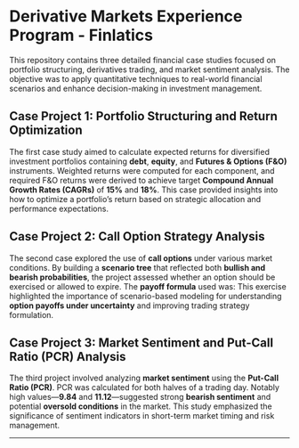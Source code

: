 # Derivative  Markets Experience Program - Finlatics

This repository contains three detailed financial case studies focused on portfolio structuring, derivatives trading, and market sentiment analysis. The objective was to apply quantitative techniques to real-world financial scenarios and enhance decision-making in investment management.

## Case Project 1: Portfolio Structuring and Return Optimization
The first case study aimed to calculate expected returns for diversified investment portfolios containing **debt**, **equity**, and **Futures & Options (F&O)** instruments. Weighted returns were computed for each component, and required F&O returns were derived to achieve target **Compound Annual Growth Rates (CAGRs)** of **15%** and **18%**. This case provided insights into how to optimize a portfolio’s return based on strategic allocation and performance expectations.

## Case Project 2: Call Option Strategy Analysis
The second case explored the use of **call options** under various market conditions. By building a **scenario tree** that reflected both **bullish and bearish probabilities**, the project assessed whether an option should be exercised or allowed to expire. The **payoff formula** used was:
This exercise highlighted the importance of scenario-based modeling for understanding **option payoffs under uncertainty** and improving trading strategy formulation.

## Case Project 3: Market Sentiment and Put-Call Ratio (PCR) Analysis
The third project involved analyzing **market sentiment** using the **Put-Call Ratio (PCR)**. PCR was calculated for both halves of a trading day. Notably high values—**9.84** and **11.12**—suggested strong **bearish sentiment** and potential **oversold conditions** in the market. This study emphasized the significance of sentiment indicators in short-term market timing and risk management.

---



